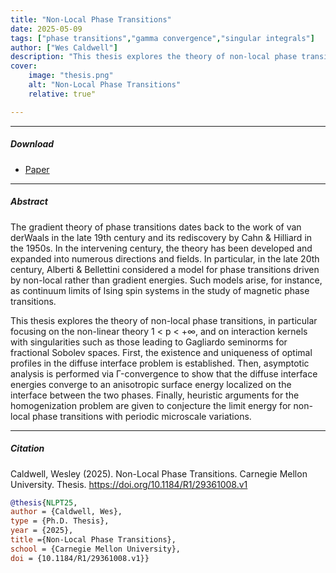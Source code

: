 ```yaml
---
title: "Non-Local Phase Transitions" 
date: 2025-05-09
tags: ["phase transitions","gamma convergence","singular integrals"]
author: ["Wes Caldwell"]
description: "This thesis explores the theory of non-local phase transitions, in particular focusing on the non-linear theory 1 < p < +∞, and on interaction kernels with singularities such as those leading to Gagliardo seminorms for fractional Sobolev spaces. First, the existence and uniqueness of optimal profiles in the diffuse interface problem is established. Then, asymptotic analysis is performed via Γ-convergence to show that the diffuse interface energies converge to an anisotropic surface energy localized on the interface between the two phases. Finally, heuristic arguments for the homogenization problem are given to conjecture the limit energy for non-local phase transitions with periodic microscale variations." 
cover:
    image: "thesis.png"
    alt: "Non-Local Phase Transitions"
    relative: true"

---
```


---

##### Download

+ [Paper](https://doi.org/10.1184/R1/29361008.v1)

---

##### Abstract

The gradient theory of phase transitions dates back to the work of van derWaals in the late 19th century and its rediscovery by Cahn & Hilliard in the 1950s. In the intervening century, the theory has been developed and expanded into numerous directions and fields. In particular, in the late 20th century, Alberti & Bellettini considered a model for phase transitions driven by non-local rather than gradient energies. Such models arise, for instance, as continuum limits of Ising spin systems in the study of magnetic phase transitions.

This thesis explores the theory of non-local phase transitions, in particular focusing on the non-linear theory 1 < p < +∞, and on interaction kernels with singularities such as those leading to Gagliardo seminorms for fractional Sobolev spaces. First, the existence and uniqueness of optimal profiles in the diffuse interface problem is established. Then, asymptotic analysis is performed via Γ-convergence to show that the diffuse interface energies converge to an anisotropic surface energy localized on the interface between the two phases. Finally, heuristic arguments for the homogenization problem are given to conjecture the limit energy for non-local phase transitions with periodic microscale variations.

---

##### Citation

Caldwell, Wesley (2025). Non-Local Phase Transitions. Carnegie Mellon University. Thesis. https://doi.org/10.1184/R1/29361008.v1

```BibTeX
@thesis{NLPT25,
author = {Caldwell, Wes},
type = {Ph.D. Thesis},
year = {2025},
title ={Non-Local Phase Transitions},
school = {Carnegie Mellon University},
doi = {10.1184/R1/29361008.v1}}
```

